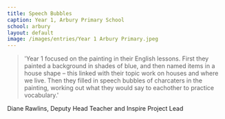 ```yaml
---
title: Speech Bubbles
caption: Year 1, Arbury Primary School
school: arbury
layout: default
image: /images/entries/Year 1 Arbury Primary.jpeg
---
```

>'Year 1 focused on the painting in their English lessons. First they painted a background in shades of blue, and then named items in a house shape – this linked with their topic work on houses and where we live. Then they filled in speech bubbles of charcaters in the painting, working out what they would say to eachother to practice vocabulary.'

Diane Rawlins, Deputy Head Teacher and Inspire Project Lead
